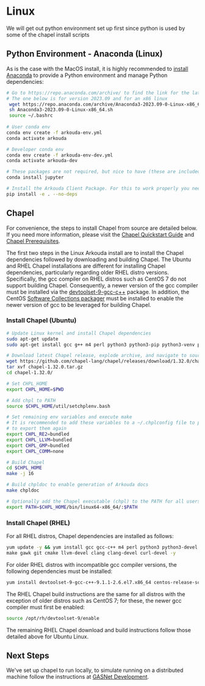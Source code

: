 # Linux

We will get out python environment set up first since python is used by some of the chapel install scripts
## Python Environment - Anaconda (Linux)

As is the case with the MacOS install, it is highly recommended to [install Anaconda](https://docs.anaconda.com/anaconda/install/linux/) to provide a Python environment and manage Python dependencies:

```bash
# Go to https://repo.anaconda.com/archive/ to find the link for the latest version that's correct for your machine.
# The one below is for version 2023.09 and for an x86 linux
 wget https://repo.anaconda.com/archive/Anaconda3-2023.09-0-Linux-x86_64.sh
 sh Anaconda3-2023.09-0-Linux-x86_64.sh
 source ~/.bashrc
 
# User conda env
conda env create -f arkouda-env.yml
conda activate arkouda

# Developer conda env
conda env create -f arkouda-env-dev.yml
conda activate arkouda-dev

# These packages are not required, but nice to have (these are included with Anaconda3)
conda install jupyter

# Install the Arkouda Client Package. For this to work properly you need to change directories to where arkouda lives
pip install -e . --no-deps
```

## Chapel
For convenience, the steps to install Chapel from source are detailed below. If you need more information, please visit the
[Chapel Quickstart Guide](https://chapel-lang.org/docs/usingchapel/QUICKSTART.html) and [Chapel Prerequisites](https://chapel-lang.org/docs/usingchapel/prereqs.html).

The first two steps in the Linux Arkouda install are to install the Chapel dependencies followed by downloading and building Chapel. The Ubuntu and RHEL Chapel installations are different for installing Chapel dependencies, particularly regarding older RHEL distro versions. Specifically, the gcc compiler on RHEL distros such as CentOS 7 do not support building Chapel. Consequently, a newer version of the gcc compiler must be installed via the [devtoolset-9-gcc-c++](https://centos.pkgs.org/7/centos-sclo-rh-x86_64/devtoolset-9-gcc-c++-9.1.1-2.6.el7.x86_64.rpm.html) package. In addition, the CentOS [Software Collections packager](https://wiki.centos.org/AdditionalResources/Repositories/SCL) must be installed to enable the newer version of gcc to be leveraged for building Chapel.

### Install Chapel (Ubuntu)

```bash
# Update Linux kernel and install Chapel dependencies
sudo apt-get update
sudo apt-get install gcc g++ m4 perl python3 python3-pip python3-venv python3-dev bash make mawk git pkg-config cmake llvm-14-dev llvm-14 llvm-14-tools clang-14 libclang-14-dev libclang-cpp14-dev libedit-dev

# Download latest Chapel release, explode archive, and navigate to source root directory
wget https://github.com/chapel-lang/chapel/releases/download/1.32.0/chapel-1.32.0.tar.gz
tar xvf chapel-1.32.0.tar.gz
cd chapel-1.32.0/

# Set CHPL_HOME
export CHPL_HOME=$PWD

# Add chpl to PATH
source $CHPL_HOME/util/setchplenv.bash

# Set remaining env variables and execute make
# It is recommended to add these variables to a ~/.chplconfig file to prevent having 
# to export them again
export CHPL_RE2=bundled
export CHPL_LLVM=bundled
export CHPL_GMP=bundled
export CHPL_COMM=none

# Build Chapel
cd $CHPL_HOME
make -j 16

# Build chpldoc to enable generation of Arkouda docs
make chpldoc

# Optionally add the Chapel executable (chpl) to the PATH for all users: /etc/environment
export PATH=$CHPL_HOME/bin/linux64-x86_64/:$PATH
```

### Install Chapel (RHEL)

For all RHEL distros, Chapel dependencies are installed as follows:

```bash
yum update -y && yum install gcc gcc-c++ m4 perl python3 python3-devel \
make gawk git cmake llvm-devel clang clang-devel curl-devel -y
```

For older RHEL distros with incompatible gcc compiler versions, the following dependencies must be installed:

```bash
yum install devtoolset-9-gcc-c++-9.1.1-2.6.el7.x86_64 centos-release-scl -y
```

The RHEL Chapel build instructions are the same for all distros with the exception of older distros such as CentOS 7; for these, the newer gcc compiler must first be enabled:

```bash
source /opt/rh/devtoolset-9/enable
```

The remaining RHEL Chapel download and build instructions follow those detailed above for Ubuntu Linux.

## Next Steps
We've set up chapel to run locally, to simulate running on a distributed machine follow
the instructions at [GASNet Development](https://bears-r-us.github.io/arkouda/developer/GASNET.html).